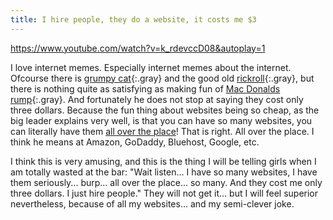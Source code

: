 ```yaml
---
title: I hire people, they do a website, it costs me $3
---
```


https://www.youtube.com/watch?v=k_rdevccD08&autoplay=1

I love internet memes. Especially internet memes about the internet. Ofcourse there is [grumpy cat](/uploads/grumpycat2.jpg){:.gray} and the good old [rickroll](https://www.youtube.com/watch?v=dQw4w9WgXcQ&showinfo=0&rel=0){:.gray}, but there is nothing quite as satisfying as making fun of [Mac Donalds rump](/uploads/macdonaldsrump.jpg){:.gray}. And fortunately he does not stop at saying they cost only three dollars. Because the fun thing about websites being so cheap, as the big leader explains very well, is that you can have so many websites, you can literally have them [all over the place](https://www.youtube.com/watch?v=PkcqAkvZKlo)! That is right. All over the place. I think he means at Amazon, GoDaddy, Bluehost, Google, etc.

I think this is very amusing, and this is the thing I will be telling girls when I am totally wasted at the bar: "Wait listen... I have so many websites, I have them seriously... burp... all over the place... so many. And they cost me only three dollars. I just hire people." They will not get it... but I will feel superior nevertheless, because of all my websites... and my semi-clever joke.